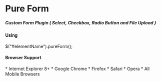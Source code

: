 <h1>Pure Form</h1>

<h5>Custom Form Plugin ( Select, Checkbox, Radio Button and File Upload )</h5>

<h4> Using </h4>
$("#elementName").pureForm();


<h4> Browser Support </h4>
* Internet Explorer 8+
* Google Chrome
* Firefox
* Safari
* Opera 
* All Mobile Browsers
